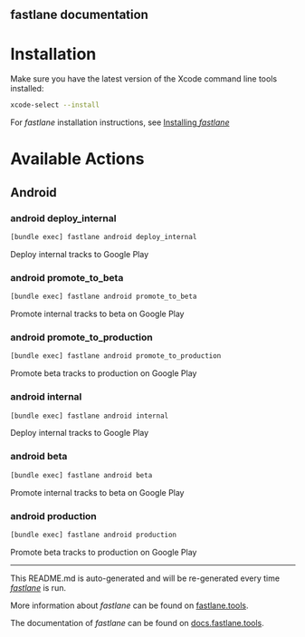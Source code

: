 fastlane documentation
----

# Installation

Make sure you have the latest version of the Xcode command line tools installed:

```sh
xcode-select --install
```

For _fastlane_ installation instructions, see [Installing _fastlane_](https://docs.fastlane.tools/#installing-fastlane)

# Available Actions

## Android

### android deploy_internal

```sh
[bundle exec] fastlane android deploy_internal
```

Deploy internal tracks to Google Play

### android promote_to_beta

```sh
[bundle exec] fastlane android promote_to_beta
```

Promote internal tracks to beta on Google Play

### android promote_to_production

```sh
[bundle exec] fastlane android promote_to_production
```

Promote beta tracks to production on Google Play

### android internal

```sh
[bundle exec] fastlane android internal
```

Deploy internal tracks to Google Play

### android beta

```sh
[bundle exec] fastlane android beta
```

Promote internal tracks to beta on Google Play

### android production

```sh
[bundle exec] fastlane android production
```

Promote beta tracks to production on Google Play

----

This README.md is auto-generated and will be re-generated every time [_fastlane_](https://fastlane.tools) is run.

More information about _fastlane_ can be found on [fastlane.tools](https://fastlane.tools).

The documentation of _fastlane_ can be found on [docs.fastlane.tools](https://docs.fastlane.tools).
